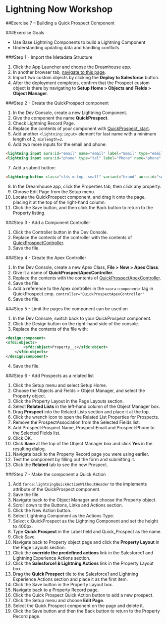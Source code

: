 # Lightning Now Workshop

##Exercise 7 – Building a Quick Prospect Component

###Exercise Goals

* Use Base Lightning Components to build a Lightning Component
* Understanding updating data and handling conflicts

###Step 1 - Import the Metadata Structure

1. Click the App Launcher and choose the Dreamhouse app.
2. In another browser tab, [navigate to this page](https://github.com/garazi/prospectObject).
3. Import two custom objects by clicking the **Deploy to Salesforce** button.
4. After the deployment completes, confirm that the Prospect custom object is there by navigating to **Setup Home > Objects and Fields > Object Manager**.

###Step 2 - Create the QuickProspect component
1. In the Dev Console, create a new Lightning Component.
2. Give the component the name **QuickProspect**.
3. Check Lightning Record Page.
4. Replace the contents of your component with [QuickProspect_start](https://raw.githubusercontent.com/garazi/LightningNowWorkshop/exercise-7/Snippets/QuickProspect_start.cmp).
5. Add another `<lightning:input>` element for last name with a minimum length of 2, `minlength=2`.
6. Add two more inputs for the email and phone:

```html
<lightning:input aura:id="email" name="email" label="Email" type="email" messageWhenTypeMismatch="Your entry must be a valid email address." />
<lightning:input aura:id="phone" type="tel" label="Phone" name="phone" placeholder="XXX-XXX-XXXX" pattern="[0-9]{3}-[0-9]{3}-[0-9]{4}" />
```

7. Add a submit button:

```html
<lightning:button class="slds-m-top--small" variant="brand" aura:id="submitBtn" label="Submit" onclick="{!c.handleSaveProspect}" />
```

8. In the Dreamhouse app, click the Properties tab, then click any property.
9. Choose Edit Page from the Setup menu.
10. Locate the QuickProspect component, and drag it onto the page, placing it at the top of the right-hand column.
11. Click the Save button, and then click the Back button to return to the Property listing.

###Step 3 - Add a Component Controller
1. Click the Controller button in the Dev Console.
2. Replace the contents of the controller with the contents of [QuickProspectController](https://raw.githubusercontent.com/garazi/LightningNowWorkshop/exercise-7/Snippets/QuickProspectController.js).
3. Save the file.

###Step 4 - Create the Apex Controller
1. In the Dev Console, create a new Apex Class, **File > New > Apex Class**.
2. Give it a name of **QuickProspectApexController**.
3. Replace the contents with the contents of [QuickProspectApexController](https://raw.githubusercontent.com/garazi/LightningNowWorkshop/exercise-7/Snippets/QuickProspectApexController.cls).
4. Save the file.
5. Add a reference to the Apex controller in the `<aura:component>` tag in QuickProspect.cmp. `controller="QuickProspectApexController"`
6. Save the file.

###Step 5 - Limit the pages the component can be used on
1. In the Dev Console, switch back to your QuickProspect component.
2. Click the Design button on the right-hand side of the console.
3. Replace the contents of the file with:

```xml
<design:component>
<sfdc:objects>
        <sfdc:object>Property__c</sfdc:object>
    </sfdc:objects>
</design:component>
```

4. Save the file.

###Step 6 - Add Prospects as a related list
1. Click the Setup menu and select Setup Home.
2. Choose the Objects and Fields > Object Manager, and select the Property object.
3. Click the Property Layout in the Page Layouts section.
4. Select **Related Lists** in the left-hand column of the Object Manager box.
5. Drag **Prospect** into the Related Lists section and place it at the top.
6. Click the wrench icon to open the Related List Properties for Prospects.
7. Remove the ProspectAssociation from the Selected Fields list.
8. Add Prospect:Prospect Name, Prospect:Email and Prospect:Phone to the Selected Fields list.
9. Click OK.
10. Click **Save** at the top of the Object Manager box and click **Yes** in the resulting dialog.
11. Navigate back to the Property Record page you were using earlier.
12. Test the component by filling out the form and submitting it.
13. Click the **Related** tab to see the new Prospect.

###Step 7 - Make the component a Quick Action
1. Add `force:lightningQuickActionWithoutHeader` to the implements attribute of the QuickProspect component.
2. Save the file.
3. Navigate back to the Object Manager and choose the Property object.
4. Scroll down to the Buttons, Links and Actions section.
5. Click the New Action button.
6. Select Lightning Component as the Actions Type.
7. Select c:QuickProspect as the Lightning Component and set the height to 400px.
8. Type **Quick Prospect** in the Label field and Quick_Prospect as the name.
9. Click Save.
10. Navigate back to Property object page and click the **Property Layout** in the Page Layouts section.
11. Click the **override the predefined actions** link in the Salesforce1 and Lightning Experience Actions section.
12. Click the **Salesforce1 & Lightning Actions** link in the Property Layout box.
13. Drag the **Quick Prospect** tile to the Salesforce1 and Lightning Experience Actions section and place it as the first item.
14. Click the Save button in the Property Layout box.
15. Navigate back to a Property Record page.
16. Click the Quick Prospect Quick Action button to add a new prospect.
17. Click the Setup menu and choose **Edit Page**.
18. Select the Quick Prospect component on the page and delete it.
19. Click the Save button and then the Back button to return to the Property Record page.


